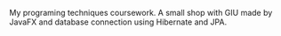 My programing techniques coursework.
A small shop with GIU made by JavaFX and database connection using Hibernate and JPA.
